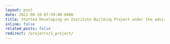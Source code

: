 ```yaml
---
layout: post
date: 2021-08-10 07:59:00-0400
title: Started Developing an Institute Building Project under the advisory of Prof. Dilip Sundaram
inline: false
related_posts: false
redirect: /projects/1_project/
---
```



